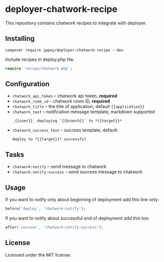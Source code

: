 # deployer-chatwork-recipe
This repository contains chatwork recipes to integrate with deployer.

## Installing
```
composer require ippey/deployer-chatwork-recipe --dev
```

Include recipes in deploy.php file.

```php
require 'recipe/chatwork.php';
```

## Configuration

- `chatwork_api_token` – chatwork api token, **required** 
- `chatwork_room_id` – chatwork room ID, **required** 
- `chatwork_title` – the title of application, default `{{application}}`
- `chatwork_text` – notification message template, markdown supported
  ```
  _{{user}}_ deploying `{{branch}}` to *{{target}}*
  ```
- `chatwork_success_text` – success template, default:
  ```
  Deploy to *{{target}}* successful
  ```

## Tasks

- `chatwork:notify` – send message to chatwork
- `chatwork:notify:success` – send success message to chatwork

## Usage

If you want to notify only about beginning of deployment add this line only:

```php
before('deploy', 'chatwork:notify');
```

If you want to notify about successful end of deployment add this too:

```php
after('success', 'chatwork:notify:success');
```

## License
Licensed under the MIT license.